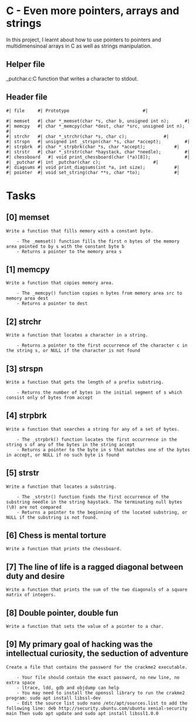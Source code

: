 # C - Even more pointers, arrays and strings

In this project, I learnt about how to use pointers to pointers and multidimensinoal arrays in C as well as strings manipulation.

## Helper file

_putchar.c:C function that writes a character to stdout.
 
## Header file
	#| file		#| Prototype							#|

	#| memset	#| char *_memset(char *s, char b, unsigned int n);		#|
	#| memcpy	#| char *_memcpy(char *dest, char *src, unsigned int n);	#|
	#| strchr	#| char *_strchr(char *s, char c);				#|
	#| strspn	#| unsigned int _strspn(char *s, char *accept);			#|
	#| strpbrk	#| char *_strpbrk(char *s, char *accept);			#|
	#| strstr	#| char *_strstr(char *haystack, char *needle);			#|
	#| chessboard	#| void print_chessboard(char (*a)[8]);				#|
	#| _putchar	#| int _putchar(char c);					#|
	#| diagsums	#| void print_diagsums(int *a, int size);			#|
	#| pointer	#| void set_string(char **s, char *to);				#|
	

# Tasks

## [0] memset

	Write a function that fills memory with a constant byte.

		- The _memset() function fills the first n bytes of the memory area pointed to by s with the constant byte b
		- Returns a pointer to the memory area s

## [1] memcpy

	Write a function that copies memory area.

		- The _memcpy() function copies n bytes from memory area src to memory area dest
		- Returns a pointer to dest

## [2] strchr

	Write a function that locates a character in a string.

		- Returns a pointer to the first occurrence of the character c in the string s, or NULL if the character is not found

## [3] strspn

	Write a function that gets the length of a prefix substring.

		- Returns the number of bytes in the initial segment of s which consist only of bytes from accept

## [4] strpbrk

	Write a function that searches a string for any of a set of bytes.

		- The _strpbrk() function locates the first occurrence in the string s of any of the bytes in the string accept
		- Returns a pointer to the byte in s that matches one of the bytes in accept, or NULL if no such byte is found

## [5] strstr

	Write a function that locates a substring.

		- The _strstr() function finds the first occurrence of the substring needle in the string haystack. The terminating null bytes (\0) are not compared
		- Returns a pointer to the beginning of the located substring, or NULL if the substring is not found.

## [6] Chess is mental torture

	Write a function that prints the chessboard.

## [7] The line of life is a ragged diagonal between duty and desire

	Write a function that prints the sum of the two diagonals of a square matrix of integers.

## [8] Double pointer, double fun

	Write a function that sets the value of a pointer to a char.

## [9] My primary goal of hacking was the intellectual curiosity, the seduction of adventure

	Create a file that contains the password for the crackme2 executable.

		- Your file should contain the exact password, no new line, no extra space
		- ltrace, ldd, gdb and objdump can help
		- You may need to install the openssl library to run the crakme2 program: sudo apt install libssl-dev
		- Edit the source list sudo nano /etc/apt/sources.list to add the following line: deb http://security.ubuntu.com/ubuntu xenial-security main Then sudo apt update and sudo apt install libssl1.0.0
